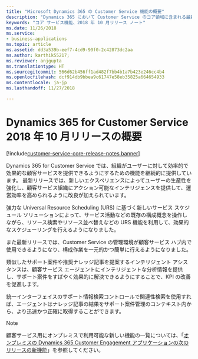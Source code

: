 ```yaml
---
title: "Microsoft Dynamics 365 の Customer Service 機能の概要"
description: "Dynamics 365 において Customer Service のコア領域に含まれる最新の機能とエンゲージメントについて説明します"
keywords: "コア サービス機能、2018 年 10 月リリース ノート"
ms.date: 11/26/2018
ms.service:
- business-applications
ms.topic: article
ms.assetid: dd3a539b-eef7-4cd9-90f0-2c42873dc2aa
ms.author: karthik55217;
ms.reviewer: anjgupta
ms.translationtype: HT
ms.sourcegitcommit: 566d62b456ff1ad482f7bb4b1a7b423e246cc4b4
ms.openlocfilehash: dcf914db9bbea9c61747e58eb35825a664654933
ms.contentlocale: ja-jp
ms.lasthandoff: 11/27/2018

---
```


# <a name="overview-of-dynamics-365-for-customer-service-october-18-release"></a>Dynamics 365 for Customer Service 2018 年 10 月リリースの概要

[!include[customer-service-core-release-notes banner](../../includes/customer-service-core-release-notes.md)]

Dynamics 365 for Customer Service では、組織がユーザーに対して効率的で効果的な顧客サービスを提供できるようにするための機能を継続的に提供しています。 最新リリースでは、新しいエクスペリエンスによってユーザーの生産性を強化し、顧客サービス組織にアクション可能なインテリジェンスを提供して、運営効率を高められるように改良が加えられています。

強力な Universal Resource Scheduling (URS) に基づく新しいサービス スケジュール ソリューションによって、サービス活動などの既存の構成概念を操作しながら、リソース検索やリソース並べ替えなどの URS 機能を利用して、効果的なスケジューリングを行えるようになりました。 

また最新リリースでは、Customer Service の管理環境が顧客サービス ハブ内で使用できるようになり、構成作業を一元的かつ簡単に行えるようになりました。 

類似したサポート案件や推奨ナレッジ記事を提案するインテリジェント アシスタンスは、顧客サービス エージェントにインテリジェントな分析情報を提供し、サポート案件をすばやく効果的に解決できるようにすることで、KPI の改善を促進します。

統一インターフェイスのサポート情報検索コントロールで関連性検索を使用すれば、エージェントはナレッジ記事の結果をサポート案件管理のコンテキスト内から、より迅速かつ正確に取得することができます。 


> [!NOTE]
> 顧客サービス用にオンプレミスで利用可能な新しい機能の一覧については、「[オンプレミスの Dynamics 365 Customer Engagement アプリケーションの次のリリースの新機能](https://docs.microsoft.com/dynamics365/get-started/whats-new/customer-engagement/dynamics365-on-premises-features/)」を参照してください。 

